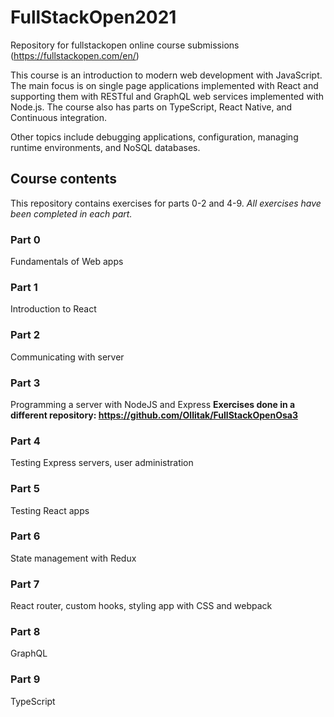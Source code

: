 # FullStackOpen2021

Repository for fullstackopen online course submissions (https://fullstackopen.com/en/)

This course is an introduction to modern web development with JavaScript. The main focus is on single page applications implemented with React and supporting them with RESTful and GraphQL web services implemented with Node.js. The course also has parts on TypeScript, React Native, and Continuous integration.

Other topics include debugging applications, configuration, managing runtime environments, and NoSQL databases.

## Course contents

This repository contains exercises for parts 0-2 and 4-9. *All exercises have been completed in each part.*

### Part 0
Fundamentals of Web apps

### Part 1
Introduction to React

### Part 2
Communicating with server

### Part 3
Programming a server with NodeJS and Express
**Exercises done in a different repository: https://github.com/Ollitak/FullStackOpenOsa3**

### Part 4
Testing Express servers, user administration

### Part 5
Testing React apps

### Part 6
State management with Redux

### Part 7
React router, custom hooks, styling app with CSS and webpack

### Part 8
GraphQL

### Part 9
TypeScript
